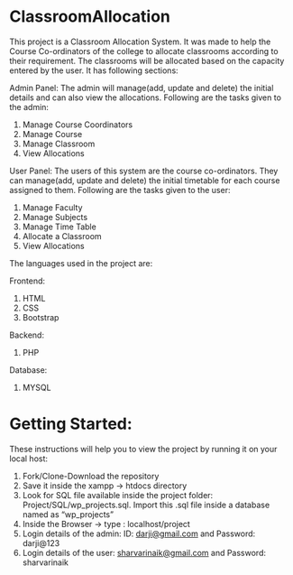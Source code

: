 # ClassroomAllocation
This project is a Classroom Allocation System. It was made to help the Course Co-ordinators of the college to allocate classrooms according to their requirement. The classrooms will be allocated based on the capacity entered by the user. It has following sections:

Admin Panel: The admin will manage(add, update and delete) the initial details and can also view the allocations. Following are the tasks given to the admin:
1.	Manage Course Coordinators 
2.	Manage Course
3.	Manage Classroom
4.	View Allocations

User Panel: The users of this system are the course co-ordinators. They can manage(add, update and delete) the initial timetable for each course assigned to them. Following are the tasks given to the user:
1.	Manage Faculty
2.	Manage Subjects
3.	Manage Time Table
4.	Allocate a Classroom
5.	View Allocations

The languages used in the project are:

Frontend:
1. HTML
2. CSS
3. Bootstrap

Backend:
1. PHP

Database:
1. MYSQL



# Getting Started:

These instructions will help you to view the project by running it on your local host:
1. Fork/Clone-Download the repository
2. Save it inside the xampp -> htdocs directory
3. Look for SQL file available inside the project folder: Project/SQL/wp_projects.sql. Import this .sql file inside a database named as “wp_projects”
4. Inside the Browser -> type : localhost/project
5. Login details of the admin: ID: darji@gmail.com and Password: darji@123
6. Login details of the user: sharvarinaik@gmail.com and Password: sharvarinaik
